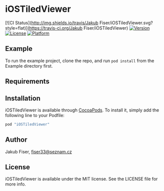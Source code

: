# iOSTiledViewer

[![CI Status](http://img.shields.io/travis/Jakub Fiser/iOSTiledViewer.svg?style=flat)](https://travis-ci.org/Jakub Fiser/iOSTiledViewer)
[![Version](https://img.shields.io/cocoapods/v/iOSTiledViewer.svg?style=flat)](http://cocoapods.org/pods/iOSTiledViewer)
[![License](https://img.shields.io/cocoapods/l/iOSTiledViewer.svg?style=flat)](http://cocoapods.org/pods/iOSTiledViewer)
[![Platform](https://img.shields.io/cocoapods/p/iOSTiledViewer.svg?style=flat)](http://cocoapods.org/pods/iOSTiledViewer)

## Example

To run the example project, clone the repo, and run `pod install` from the Example directory first.

## Requirements

## Installation

iOSTiledViewer is available through [CocoaPods](http://cocoapods.org). To install
it, simply add the following line to your Podfile:

```ruby
pod "iOSTiledViewer"
```

## Author

Jakub Fiser, fiser33@seznam.cz

## License

iOSTiledViewer is available under the MIT license. See the LICENSE file for more info.
